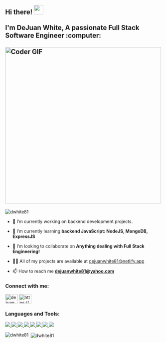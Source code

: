 <h2 align="left">
 <abc>
  <br>Hi there! <img src="https://user-images.githubusercontent.com/42378118/110234147-e3259600-7f4e-11eb-95be-0c4047144dea.gif" width="30"><br>
  <br> I'm DeJuan White, A passionate Full Stack Software Engineer :computer:<br>
  <br>
    <img src="https://media.giphy.com/media/SWoSkN6DxTszqIKEqv/giphy.gif" alt="Coder GIF" width="500">
 </abc>
</h2> 
<p align="left"> <img src="https://komarev.com/ghpvc/?username=dwhite81&label=Profile%20views&color=0e75b6&style=flat" alt="dwhite81" /> </p>



- 🔭 I’m currently working on backend development projects.

- 🌱 I’m currently learning **backend JavaScript: NodeJS, MongoDB, ExpressJS**

- 👯 I’m looking to collaborate on **Anything dealing with Full Stack Engineering!**

- 👨‍💻 All of my projects are available at [dejuanwhite81@netlify.app](dejuanwhite81@netlify.app)

- 📫 How to reach me **dejuanwhite81@yahoo.com**

<h3 align="left">Connect with me:</h3>
<p align="left">
<a href="https://twitter.com/dejuanwhite81" target="blank"><img align="center" src="https://raw.githubusercontent.com/rahuldkjain/github-profile-readme-generator/master/src/images/icons/Social/twitter.svg" alt="dejuanwhite81" height="30" width="40" /></a>
<a href="https://linkedin.com/in/https://www.linkedin.com/in/dejuanwhite" target="blank"><img align="center" src="https://raw.githubusercontent.com/rahuldkjain/github-profile-readme-generator/master/src/images/icons/Social/linked-in-alt.svg" alt="https://www.linkedin.com/in/dejuanwhite" height="30" width="40" /></a>
</p>

<h3 align="left">Languages and Tools:</h3>
<p align="left">  
<a href="https://github.com/harish-sethuraman/readme-components">
 <img  src="https://readme-components.vercel.app/api?component=logo&fill=black&logo=react&animation=spin&svgfill=15d8fe">  
 </a>
   <a href="https://github.com/harish-sethuraman/readme-components">
<img  src="https://readme-components.vercel.app/api?component=logo&fill=black&logo=postman&svgfill=2d79c7">
</a>
</a>
 <a href="https://github.com/harish-sethuraman/readme-components">
 <img  src="https://readme-components.vercel.app/api?component=logo&fill=black&logo=node.js&svgfill=659b60">
</a>
<a href="https://github.com/harish-sethuraman/readme-components">
<img  src="https://readme-components.vercel.app/api?component=logo&fill=black&logo=html5&svgfill=df5c43">  
</a>
<a href="https://github.com/harish-sethuraman/readme-components">
<img  src="https://readme-components.vercel.app/api?component=logo&fill=black&logo=mongoDB&svgfill=cd6799">
</a>


<!-- <a href="https://github.com/harish-sethuraman/readme-components">
<img  src="https://readme-components.vercel.app/api?component=logo&fill=black&logo=html5&svgfill=f06629">
</a> -->
<a href="https://github.com/harish-sethuraman/readme-components">
<img  src="https://readme-components.vercel.app/api?component=logo&fill=black&logo=javascript&svgfill=f6df1c">
</a>
<a href="https://github.com/harish-sethuraman/readme-components">
<img  src="https://readme-components.vercel.app/api?component=logo&fill=black&logo=CSS3&svgfill=028dd1">
</a>
<a href="https://github.com/harish-sethuraman/readme-components">
<img  src="https://readme-components.vercel.app/api?component=logo&fill=black&logo=github">
</a>
</p>

<p><img align="left" src="https://github-readme-stats.vercel.app/api/top-langs?username=dwhite81&show_icons=true&locale=en&layout=compact" alt="dwhite81" /></p>

<p>&nbsp;<img align="center" src="https://github-readme-stats.vercel.app/api?username=dwhite81&show_icons=true&locale=en" alt="dwhite81" /></p>
